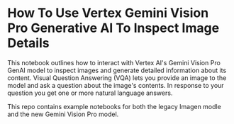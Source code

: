 # How To Use Vertex Gemini Vision Pro Generative AI To Inspect Image Details

This notebook outlines how to interact with Vertex AI's Gemini Vision Pro GenAI model to inspect images and generate detailed information about its content. Visual Question Answering (VQA) lets you provide an image to the model and ask a question about the image's contents. In response to your question you get one or more natural language answers.

This repo contains example notebooks for both the legacy Imagen modle and the new Gemini Vision Pro model. 